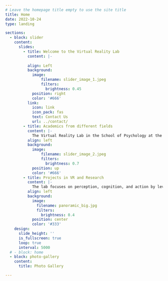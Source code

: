```yaml
---
# Leave the homepage title empty to use the site title
title: Home
date: 2022-10-24
type: landing

sections:
  - block: slider
    content:
      slides:
        - title: Welcome to the Virtual Reality Lab
          content: |-
            
          align: Left
          background:
            image: 
                filename: slider_image_1.jpeg
                filters:
                  brightness: 0.45
            position: right
            color: '#666'
          link:
            icon: link
            icon_pack: fas
            text: Contact Us
            url: ../contact/
        - title: Academics from different fields
          content: |-
            The Virtual Reality Lab in the School of Psychology at the University of Birmingham, led by Dr. Max Di Luca, brings together experts from diverse fields, including Computer Vision, Human-Computer Interaction, Social Sciences, Psychology, Neuroscience, Music, and Sports.
          align: left
          background:
            image: 
                filename: slider_image_2.jpeg
                filters:
                  brightness: 0.7
            position: up
            color: '#666'
        - title: Projects in VR and Research
          content: |-
            The lab focuses on perception, cognition, and action by leveraging virtual reality technology to create immersive environments for detailed psychological studies. Through these efforts, the lab seeks to enhance our understanding of human behavior and mental processes.
          align: left
          background:
            image:
              filename: panoramic_big.jpg
              filters:
                brightness: 0.4
            position: center
            color: '#333'
    design:
      slide_height: ''
      is_fullscreen: true
      loop: true
      interval: 5000
  # - block: home
  - block: photo-gallery
    content:
      title: Photo Gallery

---
```


